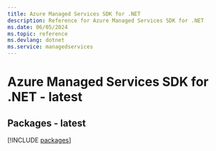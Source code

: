 ```yaml
---
title: Azure Managed Services SDK for .NET
description: Reference for Azure Managed Services SDK for .NET
ms.date: 06/05/2024
ms.topic: reference
ms.devlang: dotnet
ms.service: managedservices
---
```

# Azure Managed Services SDK for .NET - latest
## Packages - latest
[!INCLUDE [packages](managed-services-index.md)]